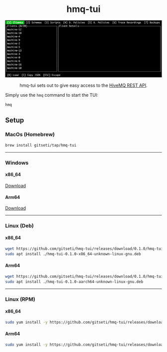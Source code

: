 <div align="center">

# hmq-tui
![hmq-tui.gif](assets/hmq-tui.gif)

hmq-tui sets out to give easy access to the [HiveMQ  REST API](https://docs.hivemq.com/hivemq/4.21/rest-api/specification/).
</div>

Simply use the `hmq` command to start the TUI:
```
hmq
```

## Setup

### MacOs (Homebrew)

```bash
brew install gitseti/tap/hmq-tui
```

---

### Windows

#### x86_64

[Download](https://github.com/gitseti/hmq-tui/releases/download/0.1.0/hmq-tui-0.1.0-x86_64-pc-windows-msvc.zip)

#### Arm64
[Download](https://github.com/gitseti/hmq-tui/releases/download/0.1.0/hmq-tui-0.1.0-aarch64-pc-windows-msvc.zip)

---

### Linux (Deb)

#### x86_64
```bash
wget https://github.com/gitseti/hmq-tui/releases/download/0.1.0/hmq-tui-0.1.0-x86_64-unknown-linux-gnu.deb
sudo apt install ./hmq-tui-0.1.0-x86_64-unknown-linux-gnu.deb
```

#### Arm64
```bash
wget https://github.com/gitseti/hmq-tui/releases/download/0.1.0/hmq-tui-0.1.0-aarch64-unknown-linux-gnu.deb
sudo apt install ./hmq-tui-0.1.0-aarch64-unknown-linux-gnu.deb
```

---

### Linux (RPM)

#### x86_64
```bash
sudo yum install -y https://github.com/gitseti/hmq-tui/releases/download/0.1.0/hmq-tui-0.1.0-x86_64-unknown-linux-gnu.rpm
```

#### Arm64
```bash
sudo yum install -y https://github.com/gitseti/hmq-tui/releases/download/0.1.0/hmq-tui-0.1.0-aarch64-unknown-linux-gnu.rpm
```
